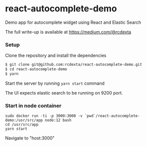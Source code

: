 # react-autocomplete-demo

Demo app for autocomplete widget using React and Elastic Search

The full write-up is available at https://medium.com/@rcdexta

### Setup

Clone the repository and install the dependencies

```bash
$ git clone git@github.com:rcdexta/react-autocomplete-demo.git
$ cd react-autocomplete-demo
$ yarn
```

Start the server by running `yarn start` command

The UI expects elastic search to be running on 9200 port.

### Start in node container

```
sudo docker run -ti -p 3000:3000 -v `pwd`/react-autocomplete-demo:/usr/src/app node:12 bash
cd /usr/src/app
yarn start
```

Navigate to "host:3000"



